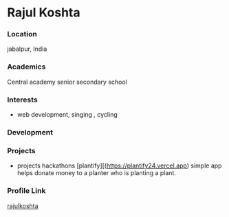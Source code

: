 # Rajul Koshta

### Location

jabalpur, India

### Academics

Central academy senior secondary school

### Interests

- web development, singing , cycling

### Development


### Projects

- projects hackathons [plantify][(https://plantify24.vercel.app) simple app helps donate money to a planter who is planting a plant.

### Profile Link

 [rajulkoshta](https://github.com/rajulkoshta)
